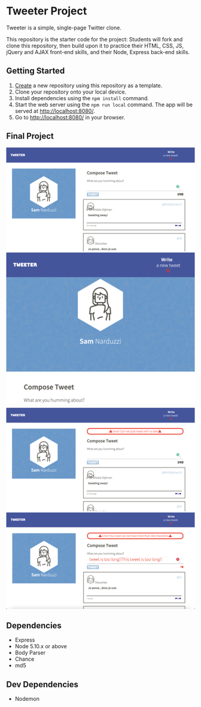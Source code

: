 # Tweeter Project

Tweeter is a simple, single-page Twitter clone.

This repository is the starter code for the project: Students will fork and clone this repository, then build upon it to practice their HTML, CSS, JS, jQuery and AJAX front-end skills, and their Node, Express back-end skills.

## Getting Started

1. [Create](https://docs.github.com/en/repositories/creating-and-managing-repositories/creating-a-repository-from-a-template) a new repository using this repository as a template.
2. Clone your repository onto your local device.
3. Install dependencies using the `npm install` command.
3. Start the web server using the `npm run local` command. The app will be served at <http://localhost:8080/>.
4. Go to <http://localhost:8080/> in your browser.

## Final Project

!["Screenshot of Desktop View"](https://github.com/samnarduzzi/tweeter/blob/master/docs/desktop.png?raw=true)
!["Screenshot of Tablet View"](https://github.com/samnarduzzi/tweeter/blob/master/docs/tablet.png?raw=true)
!["Screenshot of Tweet Error: empty tweet"](https://github.com/samnarduzzi/tweeter/blob/master/docs/empty-tweet-error.png?raw=true)
!["Screenshot of Tweet Error: too long of a tweet"](https://github.com/samnarduzzi/tweeter/blob/master/docs/tweet-length-error.png?raw=true)

## Dependencies

- Express
- Node 5.10.x or above
- Body Parser
- Chance
- md5

## Dev Dependencies

- Nodemon
